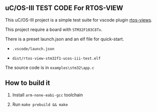## uC/OS-III TEST CODE For RTOS-VIEW

This uC/OS-III project is a simple test suite for vscode plugin [rtos-views](https://github.com/mcu-debug/rtos-views).

This project require a board with `STM32F103C8Tx`.

There is a preset launch.json and an elf file for quick-start.

 - `.vscode/launch.json`

 - `dist/rtos-view-stm32f1-ucos-iii-test.elf`

The source code is in `examples\stm32\app.c`

## How to build it

1. Install `arm-none-eabi-gcc` toolchain

2. Run `make prebuild && make`
